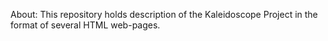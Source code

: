 About:
This repository holds description of the Kaleidoscope Project in the format of several HTML web-pages.
